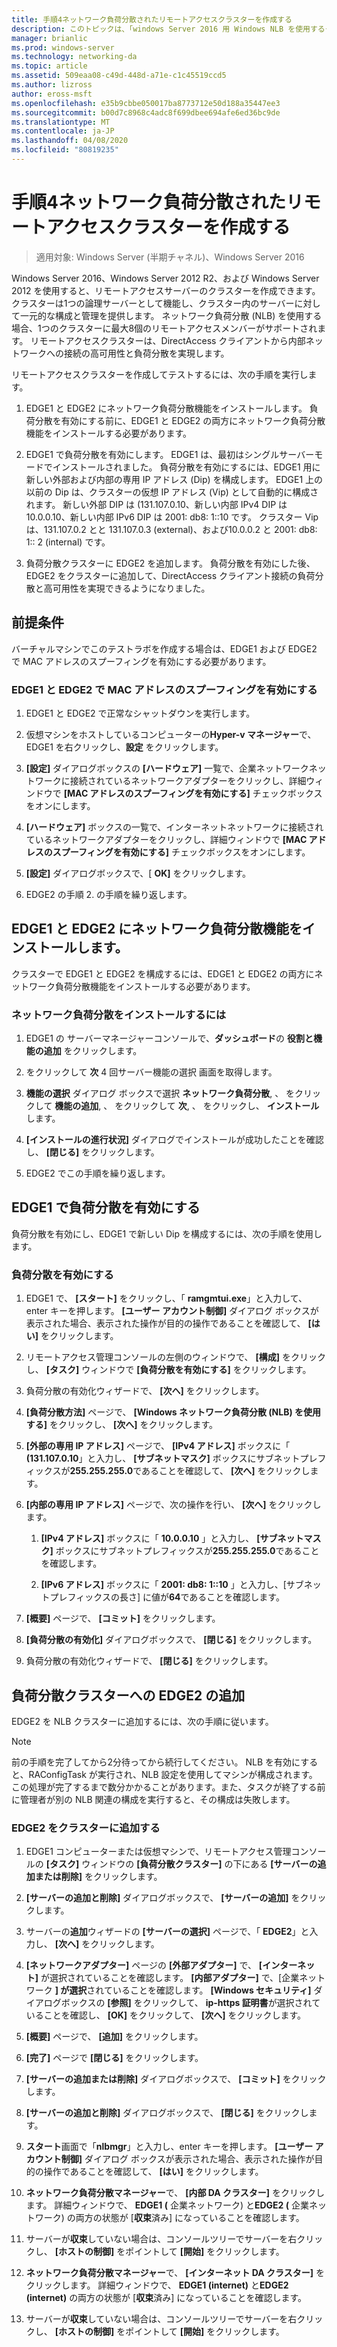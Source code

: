 ```yaml
---
title: 手順4ネットワーク負荷分散されたリモートアクセスクラスターを作成する
description: このトピックは、「windows Server 2016 用 Windows NLB を使用するクラスターでの DirectAccess のデモンストレーション」のテストラボガイドに含まれています。
manager: brianlic
ms.prod: windows-server
ms.technology: networking-da
ms.topic: article
ms.assetid: 509eaa08-c49d-448d-a71e-c1c45519ccd5
ms.author: lizross
author: eross-msft
ms.openlocfilehash: e35b9cbbe050017ba8773712e50d188a35447ee3
ms.sourcegitcommit: b00d7c8968c4adc8f699dbee694afe6ed36bc9de
ms.translationtype: MT
ms.contentlocale: ja-JP
ms.lasthandoff: 04/08/2020
ms.locfileid: "80819235"
---
```

# <a name="step-4-create-the-network-load-balanced-remote-access-cluster"></a>手順4ネットワーク負荷分散されたリモートアクセスクラスターを作成する

>適用対象: Windows Server (半期チャネル)、Windows Server 2016

 Windows Server 2016、Windows Server 2012 R2、および Windows Server 2012 を使用すると、リモートアクセスサーバーのクラスターを作成できます。 クラスターは1つの論理サーバーとして機能し、クラスター内のサーバーに対して一元的な構成と管理を提供します。 ネットワーク負荷分散 (NLB) を使用する場合、1つのクラスターに最大8個のリモートアクセスメンバーがサポートされます。 リモートアクセスクラスターは、DirectAccess クライアントから内部ネットワークへの接続の高可用性と負荷分散を実現します。  
  
リモートアクセスクラスターを作成してテストするには、次の手順を実行します。  
  
1. EDGE1 と EDGE2 にネットワーク負荷分散機能をインストールします。 負荷分散を有効にする前に、EDGE1 と EDGE2 の両方にネットワーク負荷分散機能をインストールする必要があります。
  
2. EDGE1 で負荷分散を有効にします。 EDGE1 は、最初はシングルサーバーモードでインストールされました。 負荷分散を有効にするには、EDGE1 用に新しい外部および内部の専用 IP アドレス (Dip) を構成します。 EDGE1 上の以前の Dip は、クラスターの仮想 IP アドレス (Vip) として自動的に構成されます。 新しい外部 DIP は (131.107.0.10、新しい内部 IPv4 DIP は10.0.0.10、新しい内部 IPv6 DIP は 2001: db8: 1::10 です。 クラスター Vip は、131.107.0.2 とと 131.107.0.3 (external)、および10.0.0.2 と 2001: db8: 1:: 2 (internal) です。
  
3. 負荷分散クラスターに EDGE2 を追加します。 負荷分散を有効にした後、EDGE2 をクラスターに追加して、DirectAccess クライアント接続の負荷分散と高可用性を実現できるようになりました。

## <a name="prerequisites"></a>前提条件

バーチャルマシンでこのテストラボを作成する場合は、EDGE1 および EDGE2 で MAC アドレスのスプーフィングを有効にする必要があります。  
  
### <a name="enable-mac-address-spoofing-on-edge1-and-edge2"></a>EDGE1 と EDGE2 で MAC アドレスのスプーフィングを有効にする  
  
1.  EDGE1 と EDGE2 で正常なシャットダウンを実行します。  
  
2.  仮想マシンをホストしているコンピューターの**Hyper-v マネージャー**で、EDGE1 を右クリックし、**設定** をクリックします。  
  
3.  **[設定]** ダイアログボックスの **[ハードウェア]** 一覧で、企業ネットワークネットワークに接続されているネットワークアダプターをクリックし、詳細ウィンドウで **[MAC アドレスのスプーフィングを有効にする]** チェックボックスをオンにします。  
  
4.  **[ハードウェア]** ボックスの一覧で、インターネットネットワークに接続されているネットワークアダプターをクリックし、詳細ウィンドウで **[MAC アドレスのスプーフィングを有効にする]** チェックボックスをオンにします。  
  
5.  **[設定]** ダイアログボックスで、[ **OK]** をクリックします。  
  
6.  EDGE2 の手順 2. の手順を繰り返します。  
  
## <a name="install-the-network-load-balancing-feature-on-edge1-and-edge2"></a>EDGE1 と EDGE2 にネットワーク負荷分散機能をインストールします。  
クラスターで EDGE1 と EDGE2 を構成するには、EDGE1 と EDGE2 の両方にネットワーク負荷分散機能をインストールする必要があります。  
  
### <a name="to-install-network-load-balancing"></a>ネットワーク負荷分散をインストールするには  
  
1.  EDGE1 の サーバーマネージャーコンソールで、**ダッシュボード**の **役割と機能の追加** をクリックします。  
  
2.  をクリックして **次** 4 回サーバー機能の選択 画面を取得します。  
  
3.  **機能の選択**  ダイアログ ボックスで選択 **ネットワーク負荷分散**, 、 をクリックして **機能の追加**, 、 をクリックして **次**, 、 をクリックし、 **インストール**します。  
  
4.  **[インストールの進行状況]** ダイアログでインストールが成功したことを確認し、 **[閉じる]** をクリックします。  
  
5.  EDGE2 でこの手順を繰り返します。  
  
## <a name="enable-load-balancing-on-edge1"></a>EDGE1 で負荷分散を有効にする  
負荷分散を有効にし、EDGE1 で新しい Dip を構成するには、次の手順を使用します。  
  
### <a name="enable-load-balancing"></a>負荷分散を有効にする  
  
1.  EDGE1 で、 **[スタート]** をクリックし、「 **ramgmtui.exe**」と入力して、enter キーを押します。 **[ユーザー アカウント制御]** ダイアログ ボックスが表示された場合、表示された操作が目的の操作であることを確認して、 **[はい]** をクリックします。  
  
2.  リモートアクセス管理コンソールの左側のウィンドウで、 **[構成]** をクリックし、 **[タスク]** ウィンドウで **[負荷分散を有効にする]** をクリックします。  
  
3.  負荷分散の有効化ウィザードで、 **[次へ]** をクリックします。  
  
4.  **[負荷分散方法]** ページで、 **[Windows ネットワーク負荷分散 (NLB) を使用する]** をクリックし、 **[次へ]** をクリックします。  
  
5.  **[外部の専用 IP アドレス]** ページで、 **[IPv4 アドレス]** ボックスに「 **(131.107.0.10**」と入力し、 **[サブネットマスク]** ボックスにサブネットプレフィックスが**255.255.255.0**であることを確認して、 **[次へ]** をクリックします。  
  
6.  **[内部の専用 IP アドレス]** ページで、次の操作を行い、 **[次へ]** をクリックします。  
  
    1.  **[IPv4 アドレス]** ボックスに「 **10.0.0.10** 」と入力し、 **[サブネットマスク]** ボックスにサブネットプレフィックスが**255.255.255.0**であることを確認します。  
  
    2.  **[IPv6 アドレス]** ボックスに「 **2001: db8: 1::10** 」と入力し、[サブネットプレフィックスの長さ] に値が**64**であることを確認します。  
  
7.  **[概要]** ページで、 **[コミット]** をクリックします。  
  
8.  **[負荷分散の有効化]** ダイアログボックスで、 **[閉じる]** をクリックします。  
  
9. 負荷分散の有効化ウィザードで、 **[閉じる]** をクリックします。  
  
## <a name="add-edge2-to-the-load-balanced-cluster"></a>負荷分散クラスターへの EDGE2 の追加  
EDGE2 を NLB クラスターに追加するには、次の手順に従います。  
  
> [!NOTE]  
> 前の手順を完了してから2分待ってから続行してください。 NLB を有効にすると、RAConfigTask が実行され、NLB 設定を使用してマシンが構成されます。 この処理が完了するまで数分かかることがあります。また、タスクが終了する前に管理者が別の NLB 関連の構成を実行すると、その構成は失敗します。  
  
### <a name="add-edge2-to-the-cluster"></a>EDGE2 をクラスターに追加する  
  
1.  EDGE1 コンピューターまたは仮想マシンで、リモートアクセス管理コンソールの **[タスク]** ウィンドウの **[負荷分散クラスター]** の下にある **[サーバーの追加または削除]** をクリックします。  
  
2.  **[サーバーの追加と削除]** ダイアログボックスで、 **[サーバーの追加]** をクリックします。  
  
3.  サーバーの**追加**ウィザードの **[サーバーの選択]** ページで、「 **EDGE2**」と入力し、 **[次へ]** をクリックします。  
  
4.  **[ネットワークアダプター]** ページの **[外部アダプター]** で、 **[インターネット]** が選択されていることを確認します。 **[内部アダプター]** で、[企業ネットワーク **] が選択**されていることを確認します。 **[Windows セキュリティ]** ダイアログボックスの **[参照]** をクリックして、 **ip-https 証明書**が選択されていることを確認し、 **[OK]** をクリックして、 **[次へ]** をクリックします。  
  
5.  **[概要]** ページで、 **[追加]** をクリックします。  
  
6.  **[完了]** ページで **[閉じる]** をクリックします。  
  
7.  **[サーバーの追加または削除]** ダイアログボックスで、 **[コミット]** をクリックします。  
  
8.  **[サーバーの追加と削除]** ダイアログボックスで、 **[閉じる]** をクリックします。  
  
9. **スタート**画面で「**nlbmgr**」と入力し、enter キーを押します。 **[ユーザー アカウント制御]** ダイアログ ボックスが表示された場合、表示された操作が目的の操作であることを確認して、 **[はい]** をクリックします。  
  
10. **ネットワーク負荷分散マネージャー**で、 **[内部 DA クラスター]** をクリックします。 詳細ウィンドウで、 **EDGE1 (** 企業ネットワーク) と**EDGE2 (** 企業ネットワーク) の両方の状態が [**収束**済み] になっていることを確認します。  
  
11. サーバーが**収束**していない場合は、コンソールツリーでサーバーを右クリックし、 **[ホストの制御]** をポイントして **[開始]** をクリックします。  
  
12. **ネットワーク負荷分散マネージャー**で、 **[インターネット DA クラスター]** をクリックします。 詳細ウィンドウで、 **EDGE1 (internet)** と**EDGE2 (internet)** の両方の状態が [**収束**済み] になっていることを確認します。  
  
13. サーバーが**収束**していない場合は、コンソールツリーでサーバーを右クリックし、 **[ホストの制御]** をポイントして **[開始]** をクリックします。
